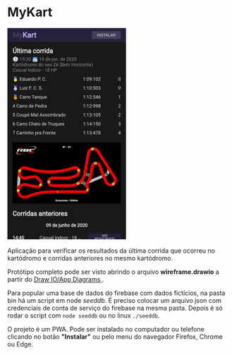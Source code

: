 # MyKart

![alt mainscreen](toReadme/tela_inicial.png)

Aplicação para verificar os resultados da última corrida que ocorreu
no kartódromo e corridas anteriores no mesmo kartódromo.

Protótipo completo pode ser visto abrindo o arquivo **wireframe.drawio**
a partir do [Draw IO/App Diagrams ](https://app.diagrams.net/).

Para popular uma base de dados do firebase com dados fictícios, na pasta
bin há um script em node *seeddb*. É preciso colocar um arquivo json
com credenciais de conta de serviço do firebase na mesma pasta. Depois
é só rodar o script com `node seeddb` ou no linux `./seeddb`.

O projeto é um PWA. Pode ser instalado no computador ou telefone clicando
no botão **"Instalar"** ou pelo menu do navegador Firefox, Chrome ou Edge.

